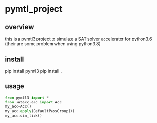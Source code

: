 # pymtl_project
## overview
this is a pymtl3 project to simulate a SAT solver accelerator for python3.6 (their are some problem when using python3.8)
## install
pip install pymtl3
pip install .
## usage
```python
from pymtl3 import *
from satacc.acc import Acc
my_acc=Acc()
my_acc.apply(DefaultPassGroup())
my_acc.sim_tick()
```
